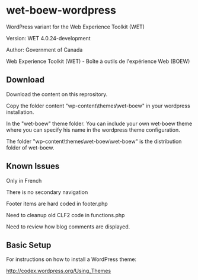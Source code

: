 wet-boew-wordpress
==================

WordPress variant for the Web Experience Toolkit (WET)

Version: WET 4.0.24-development

Author: Government of Canada

Web Experience Toolkit (WET) - Boîte à outils de l'expérience Web (BOEW)

## Download

Download the content on this reprository.

Copy the folder content "wp-content\themes\wet-boew" in your wordpress installation.

In the "wet-boew" theme folder. You can include your own wet-boew theme where you can specify his name in the wordpress theme configuration.

The folder "wp-content\themes\wet-boew\wet-boew" is the distribution folder of wet-boew.


## Known Issues

Only in French

There is no secondary navigation

Footer items are hard coded in footer.php

Need to cleanup old CLF2 code in functions.php

Need to review how blog comments are displayed.

## Basic Setup

For instructions on how to install a WordPress theme:

http://codex.wordpress.org/Using_Themes

